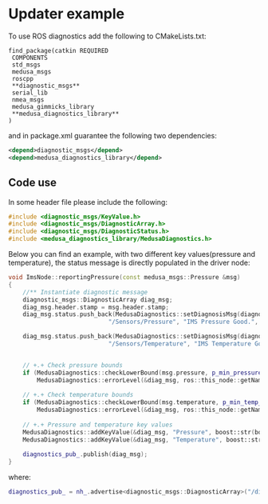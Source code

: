 # Updater example

To use ROS diagnostics add the following to CMakeLists.txt:
```
find_package(catkin REQUIRED
 COMPONENTS
 std_msgs 
 medusa_msgs
 roscpp
 **diagnostic_msgs**
 serial_lib
 nmea_msgs
 medusa_gimmicks_library
 **medusa_diagnostics_library**
)
```
and in package.xml guarantee the following two dependencies:
```xml
<depend>diagnostic_msgs</depend>
<depend>medusa_diagnostics_library</depend>
```
## Code use

In some header file please include the following:

```cpp
#include <diagnostic_msgs/KeyValue.h>
#include <diagnostic_msgs/DiagnosticArray.h>
#include <diagnostic_msgs/DiagnosticStatus.h>
#include <medusa_diagnostics_library/MedusaDiagnostics.h>
```

Below you can find an example, with two different key values(pressure and temperature), the status message is directly populated in the driver node:

```cpp
void ImsNode::reportingPressure(const medusa_msgs::Pressure &msg)
{
	//** Instantiate diagnostic message
  	diagnostic_msgs::DiagnosticArray diag_msg;
 	diag_msg.header.stamp = msg.header.stamp;
  	diag_msg.status.push_back(MedusaDiagnostics::setDiagnosisMsg(diagnostic_msgs::DiagnosticStatus::OK, 
                            "/Sensors/Pressure", "IMS Pressure Good.", "IMS Board"));

	diag_msg.status.push_back(MedusaDiagnostics::setDiagnosisMsg(diagnostic_msgs::DiagnosticStatus::OK, 
                            "/Sensors/Temperature", "IMS Temperature Good.", "IMS Board"));


	// +.+ Check pressure bounds
	if (MedusaDiagnostics::checkLowerBound(msg.pressure, p_min_pressure_) || MedusaDiagnostics::checkUpperBound(msg.pressure, p_max_pressure_))
		MedusaDiagnostics::errorLevel(&diag_msg, ros::this_node::getName() + ": Pressure out of bounds", 0);
	
	// +.+ Check temperature bounds
	if (MedusaDiagnostics::checkLowerBound(msg.temperature, p_min_temp_) || MedusaDiagnostics::checkUpperBound(msg.temperature, p_max_temp_))
		MedusaDiagnostics::errorLevel(&diag_msg, ros::this_node::getName() + ": Temperature out of bounds", 1);
	
	// +.+ Pressure and temperature key values 
  	MedusaDiagnostics::addKeyValue(&diag_msg, "Pressure", boost::str(boost::format("%.0f") % (msg.pressure)), 0);
  	MedusaDiagnostics::addKeyValue(&diag_msg, "Temperature", boost::str(boost::format("%.0f") % (msg.temperature)), 1);
  
  	diagnostics_pub_.publish(diag_msg);
}
```

where:

```cpp
diagnostics_pub_ = nh_.advertise<diagnostic_msgs::DiagnosticArray>("/diagnostics", 100);
```